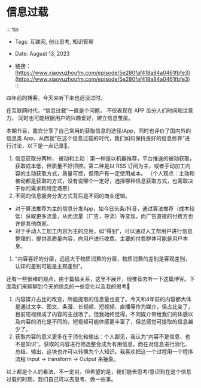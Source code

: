 # 信息过载

::: tip
- Tags: 互联网, 创业思考, 知识管理

- Date: August 13, 2023

- 链接：[https://www.xiaoyuzhoufm.com/episode/5e280faf418a84a0461fbfe3](https://www.xiaoyuzhoufm.com/episode/5e280faf418a84a0461fbfe3)
:::

四年前的博客，今天来听下来也远没过时。

在互联网时代，“信息过载”一直是个问题，
不仅表现在 APP 瓜分人们时间和注意力，
同时也可能根据用户的兴趣爱好，建立信息茧房。

本期节目，嘉宾分享了自己常用的获取信息的途径/App，同时也评价了国内外的信息类 App，从而就“在这个信息过载的时代，我们如何保持良好的信息修养”进行讨论，以下是一点记录📝。

1. 信息获取分两种， 被动和主动：第一种是以机器推荐，平台推送的被动获取，获取成本低，但质量不好把控。第二种是以 RSS 订阅为主，或者手动加工内容的主动获取方式，质量可控，但用户有一定使用成本。
（个人观点：主动和被动都是获取的方式，没有说哪个一定好，选择哪种信息获取方式，也需取决于你的需求和特定场景）
2. 不同的信息服务分发方式背后是不同的商业逻辑。
- 对于算法推荐为主的信息分发App，如今日头条/抖音，通过算法推荐（成本较低）获取更多流量，从而流量（广告，导流）等变现，而广告直接的付费方也许是其他商家。
- 对于手动人工加工内容为主的应用，如“得到”，可以通过人工帮用户进行信息整理的，提供高质量内容，向用户进行收费，主要的付费群体可能是用户本身。
1. “内容喜好的分层，远远大于物质消费的分层，物质消费的差别是客观差别，认知的差别可能是主观差别”。

还有一些很棒的观点，由于篇幅关系，这里不展开，很推荐去听一下这篇博客。下面我们来聊聊到今天的信息的一些变化以及我的思考🤔️

1. 内容媒介占比的改变，所能提取的信息量也变了。今天和4年前的内容都大体是通过文字、图文、条漫、长视频、短视频、直播等作为媒介，但占比变了，目前短视频成了内容的主战场了。但我始终觉得，不同媒介带给我们的体感以及内容的消化是不同的。短视频可能体感更丰富了，但总感觉可提取的信息越少了。
2. 获取内容的意义更多在于消化和输出：个人鄙见，我认为“内容不是信息、也不是知识”。获取的内容进行筛选整合成为有用信息，而在对信息进行消化、总结、输出，这块也许可以转换为个人知识。我喜欢把这一个过程用一个程序流程 Input -> transform -> Output 来抽象。

以上都是个人的看法，不一定对。但希望的是，我们能去思考/意识到在这个信息过载的时期，我们自己可以去思考、做一些事。